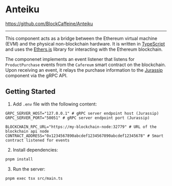 # Anteiku

https://github.com/BlockCaffeine/Anteiku

---

This component acts as a bridge between the Ethereum virtual machine (EVM) and the physical non-blockchain hardware. It is written in [TypeScript](https://www.typescriptlang.org/) and uses the [Ethers.js](https://docs.ethers.org) library for interacting with the Ethereum blockchain.

The componenet implements an event listener that listens for `ProductPurchase` events from the `Cafereum` smart contract on the blockchain. Upon receiving an event, it relays the purchase information to the [Jurassip](./jurassip.md) component via the gRPC API.

## Getting Started

1. Add `.env` file with the following content:

```env
GRPC_SERVER_HOST="127.0.0.1" # gRPC server endpoint host (Jurassip)
GRPC_SERVER_PORT="50051" # gRPC server endpoint port (Jurassip)

BLOCKCHAIN_RPC_URL="https://my-blockchain-node:32779" # URL of the blockchain api node
CONTRACT_ADDRESS="0x1234567890abcdef1234567890abcdef12345678" # Smart contract listened for events
```

2. Install dependencies:

```bash
pnpm install
```

3. Run the server:

```bash
pnpm exec tsx src/main.ts
```
